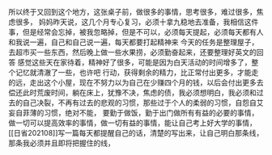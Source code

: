 所以终于又回到这个地方，这张桌子前，做很多的事情，思考很多，难过很多，焦虑很多，
妈妈昨天说，这几个月专心复习，必须十拿九稳地去准备，我相信这件事，但是经常会忘掉，被我忽略掉，但是不可以，必须每天提起，必须每天都有人和我说一遍，自己和自己说一遍，每天都要打起精神来
今天的任务是整理屋子，去超市买一些东西，然后晚上做一些水果捞，必须勤奋起来，还要整理好英文的回答
感觉这些天在家待着，精神好了很多，可能是因为白天活动的时间增多了，整个记忆就清澈了一些，也许吧
行动，获得剩余的精力，比正常付出更多，才能走的远，走出这个小屋，现在不努力以为自己在少赚四个月的钱，以后会付出更多去偿还此时荒废时间，躺在床上，犹豫不决，焦虑的债，我必须想明白，我必须和过去的自己决裂，不再有过去的悲观的习惯，那些过于个人的柔弱的习惯，自怨自艾妄自菲薄的习惯，绝对不能，
要勤于做饭，勤于出门做所有有益的必要的事情，
做一切可以提高效率的事情，做一切有益的事情，能让自己考上好大学的事情，
[[日省202108]]写一篇每天都提醒自己的话，清楚的写出来，让自己明白那条线，那条我必须并且即将把握住的线，